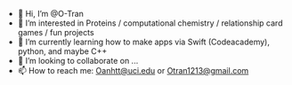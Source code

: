 - 👋 Hi, I’m @O-Tran
- 👀 I’m interested in Proteins / computational chemistry / relationship card games / fun projects 
- 🌱 I’m currently learning how to make apps via Swift (Codeacademy), python, and maybe C++ 
- 💞️ I’m looking to collaborate on ...
- 📫 How to reach me: Oanhtt@uci.edu or Otran1213@gmail.com

<!---
O-Tran/O-Tran is a ✨ special ✨ repository because its `README.md` (this file) appears on your GitHub profile.
You can click the Preview link to take a look at your changes.
--->

